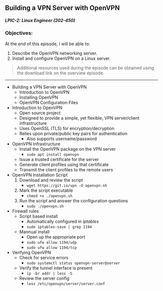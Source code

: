 ## Building a VPN Server with OpenVPN  
##### LPIC-2: Linux Engineer (202-450)  

### Objectives:  

At the end of this episode, I will be able to:  

1. Describe the OpenVPN networking server. 
2. Install and configure OpenVPN on a Linux server. 

>Additional resources used during the episode can be obtained using the download link on the overview episode.  

-----------------------------------------------------------

* Building a VPN Server with OpenVPN
	+ Introduction to OpenVPN
	+ Installing OpenVPN
	+ OpenVPN Configuration Files
* Introduction to OpenVPN
	+ Open source project
	+ Designed to provide a simple, yet flexible, VPN server/client infrastructure
	+ Uses OpenSSL (TLS) for encryption/decryption
	+ Relies upon private/public key pairs for authentication
		- Also supports username/password
* OpenVPN Infrastructure
	+ Install the OpenVPN package on the VPN server
		- `sudo apt install openvpn`
	+ Issue a trusted certificate for the server
	+ Generate client profiles using that certificate
	+ Transmit the client profiles to the remote users
* OpenVPN Installation Script
	1. Download and review the script
		- `wget https://git.io/vpn -O openvpn.sh`
	2. Mark the script executable
		- `chmod +x ./openvpn.sh`
	3. Run the script and answer the configuration questions
		- `sudo ./openvpn.sh`
* Firewall rules
	+ Script based install
		- Automatically configured in *iptables*
		- `sudo iptables-save | grep 1194`
	+ Mannual install
		- Open up the appropriate port
		- `sudo ufw allow 1194/udp`
		- `sudo ufw allow 1194/tcp`
* Verifying OpenVPN
	+ Check for service errors
		- `sudo systemctl status openvpn-server@server`
	+ Verify the tunnel interface is present
		- `ip -br addr | less -S`
	+ Review the server config
		- `less /etc/openvpn/server/server.conf`
